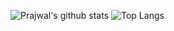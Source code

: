 ![Prajwal's github stats](https://github-readme-stats.vercel.app/api?username=prajwalmani&count_private=true&show_icons=true&theme=dark)
![Top Langs](https://github-readme-stats.vercel.app/api/top-langs/?username=prajwalmani&layout=compact&theme=dark)


